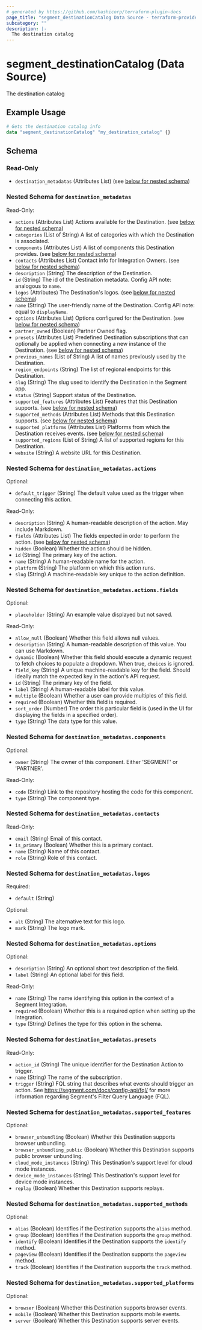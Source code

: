 ```yaml
---
# generated by https://github.com/hashicorp/terraform-plugin-docs
page_title: "segment_destinationCatalog Data Source - terraform-provider-segment"
subcategory: ""
description: |-
  The destination catalog
---
```


# segment_destinationCatalog (Data Source)

The destination catalog

## Example Usage

```terraform
# Gets the destination catalog info
data "segment_destinationCatalog" "my_destination_catalog" {}
```

<!-- schema generated by tfplugindocs -->
## Schema

### Read-Only

- `destination_metadatas` (Attributes List) (see [below for nested schema](#nestedatt--destination_metadatas))

<a id="nestedatt--destination_metadatas"></a>
### Nested Schema for `destination_metadatas`

Read-Only:

- `actions` (Attributes List) Actions available for the Destination. (see [below for nested schema](#nestedatt--destination_metadatas--actions))
- `categories` (List of String) A list of categories with which the Destination is associated.
- `components` (Attributes List) A list of components this Destination provides. (see [below for nested schema](#nestedatt--destination_metadatas--components))
- `contacts` (Attributes List) Contact info for Integration Owners. (see [below for nested schema](#nestedatt--destination_metadatas--contacts))
- `description` (String) The description of the Destination.
- `id` (String) The id of the Destination metadata. Config API note: analogous to `name`.
- `logos` (Attributes) The Destination's logos. (see [below for nested schema](#nestedatt--destination_metadatas--logos))
- `name` (String) The user-friendly name of the Destination. Config API note: equal to `displayName`.
- `options` (Attributes List) Options configured for the Destination. (see [below for nested schema](#nestedatt--destination_metadatas--options))
- `partner_owned` (Boolean) Partner Owned flag.
- `presets` (Attributes List) Predefined Destination subscriptions that can optionally be applied when connecting a new instance of the Destination. (see [below for nested schema](#nestedatt--destination_metadatas--presets))
- `previous_names` (List of String) A list of names previously used by the Destination.
- `region_endpoints` (String) The list of regional endpoints for this Destination.
- `slug` (String) The slug used to identify the Destination in the Segment app.
- `status` (String) Support status of the Destination.
- `supported_features` (Attributes List) Features that this Destination supports. (see [below for nested schema](#nestedatt--destination_metadatas--supported_features))
- `supported_methods` (Attributes List) Methods that this Destination supports. (see [below for nested schema](#nestedatt--destination_metadatas--supported_methods))
- `supported_platforms` (Attributes List) Platforms from which the Destination receives events. (see [below for nested schema](#nestedatt--destination_metadatas--supported_platforms))
- `supported_regions` (List of String) A list of supported regions for this Destination.
- `website` (String) A website URL for this Destination.

<a id="nestedatt--destination_metadatas--actions"></a>
### Nested Schema for `destination_metadatas.actions`

Optional:

- `default_trigger` (String) The default value used as the trigger when connecting this action.

Read-Only:

- `description` (String) A human-readable description of the action. May include Markdown.
- `fields` (Attributes List) The fields expected in order to perform the action. (see [below for nested schema](#nestedatt--destination_metadatas--actions--fields))
- `hidden` (Boolean) Whether the action should be hidden.
- `id` (String) The primary key of the action.
- `name` (String) A human-readable name for the action.
- `platform` (String) The platform on which this action runs.
- `slug` (String) A machine-readable key unique to the action definition.

<a id="nestedatt--destination_metadatas--actions--fields"></a>
### Nested Schema for `destination_metadatas.actions.fields`

Optional:

- `placeholder` (String) An example value displayed but not saved.

Read-Only:

- `allow_null` (Boolean) Whether this field allows null values.
- `description` (String) A human-readable description of this value. You can use Markdown.
- `dynamic` (Boolean) Whether this field should execute a dynamic request to fetch choices to populate a dropdown. When true, `choices` is ignored.
- `field_key` (String) A unique machine-readable key for the field. Should ideally match the expected key in the action's API request.
- `id` (String) The primary key of the field.
- `label` (String) A human-readable label for this value.
- `multiple` (Boolean) Whether a user can provide multiples of this field.
- `required` (Boolean) Whether this field is required.
- `sort_order` (Number) The order this particular field is (used in the UI for displaying the fields in a specified order).
- `type` (String) The data type for this value.



<a id="nestedatt--destination_metadatas--components"></a>
### Nested Schema for `destination_metadatas.components`

Optional:

- `owner` (String) The owner of this component. Either 'SEGMENT' or 'PARTNER'.

Read-Only:

- `code` (String) Link to the repository hosting the code for this component.
- `type` (String) The component type.


<a id="nestedatt--destination_metadatas--contacts"></a>
### Nested Schema for `destination_metadatas.contacts`

Read-Only:

- `email` (String) Email of this contact.
- `is_primary` (Boolean) Whether this is a primary contact.
- `name` (String) Name of this contact.
- `role` (String) Role of this contact.


<a id="nestedatt--destination_metadatas--logos"></a>
### Nested Schema for `destination_metadatas.logos`

Required:

- `default` (String)

Optional:

- `alt` (String) The alternative text for this logo.
- `mark` (String) The logo mark.


<a id="nestedatt--destination_metadatas--options"></a>
### Nested Schema for `destination_metadatas.options`

Optional:

- `description` (String) An optional short text description of the field.
- `label` (String) An optional label for this field.

Read-Only:

- `name` (String) The name identifying this option in the context of a Segment Integration.
- `required` (Boolean) Whether this is a required option when setting up the Integration.
- `type` (String) Defines the type for this option in the schema.


<a id="nestedatt--destination_metadatas--presets"></a>
### Nested Schema for `destination_metadatas.presets`

Read-Only:

- `action_id` (String) The unique identifier for the Destination Action to trigger.
- `name` (String) The name of the subscription.
- `trigger` (String) FQL string that describes what events should trigger an action. See https://segment.com/docs/config-api/fql/ for more information regarding Segment's Filter Query Language (FQL).


<a id="nestedatt--destination_metadatas--supported_features"></a>
### Nested Schema for `destination_metadatas.supported_features`

Optional:

- `browser_unbundling` (Boolean) Whether this Destination supports browser unbundling.
- `browser_unbundling_public` (Boolean) Whether this Destination supports public browser unbundling.
- `cloud_mode_instances` (String) This Destination's support level for cloud mode instances.
- `device_mode_instances` (String) This Destination's support level for device mode instances.
- `replay` (Boolean) Whether this Destination supports replays.


<a id="nestedatt--destination_metadatas--supported_methods"></a>
### Nested Schema for `destination_metadatas.supported_methods`

Optional:

- `alias` (Boolean) Identifies if the Destination supports the `alias` method.
- `group` (Boolean) Identifies if the Destination supports the `group` method.
- `identify` (Boolean) Identifies if the Destination supports the `identify` method.
- `pageview` (Boolean) Identifies if the Destination supports the `pageview` method.
- `track` (Boolean) Identifies if the Destination supports the `track` method.


<a id="nestedatt--destination_metadatas--supported_platforms"></a>
### Nested Schema for `destination_metadatas.supported_platforms`

Optional:

- `browser` (Boolean) Whether this Destination supports browser events.
- `mobile` (Boolean) Whether this Destination supports mobile events.
- `server` (Boolean) Whether this Destination supports server events.
